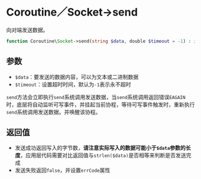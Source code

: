 # Coroutine／Socket->send

向对端发送数据。

```php
function Coroutine\Socket->send(string $data, double $timeout = -1) : int | false;
```

参数
---
* `$data`：要发送的数据内容，可以为文本或二进制数据
* `$timeout`：设置超时时间，默认为`-1`表示永不超时

`send`方法会立即执行`send`系统调用发送数据，当`send`系统调用返回错误`EAGAIN`时，底层将自动监听可写事件，并挂起当前协程，等待可写事件触发时，重新执行`send`系统调用发送数据。并唤醒该协程。

返回值
----
* 发送成功返回写入的字节数，**请注意实际写入的数据可能小于`$data`参数的长度**，应用层代码需要对比返回值与`strlen($data)`是否相等来判断是否发送完成
* 发送失败返回`false`，并设置`errCode`属性